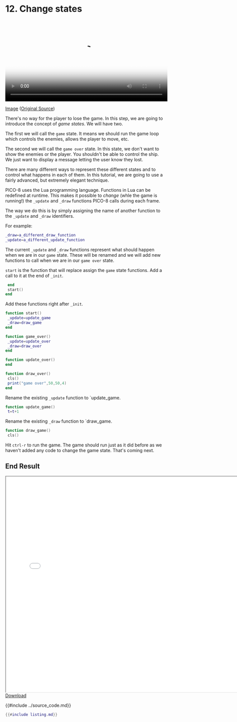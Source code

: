 # 12. Change states

<video controls width="512" poster="./tut_12.gif">
    <source src="./tut_12.mp4"
            type="video/mp4">
    Sorry, your browser doesn't support embedded videos.
</video>

[Image](./tut_12.git) ([Original Source](https://ztiromoritz.github.io/pico-8-shooter/gif/tut_12.gif))

There's no way for the player to lose the game. In this step, we are going to
introduce the concept of *game states*. We will have two.

The first we will call the `game` state. It means we should run the game loop
which controls the enemies, allows the player to move, etc.

The second we will call the `game over` state. In this state, we don't want to
show the enemies or the player. You shouldn't be able to control the ship. We
just want to display a message letting the user know they lost.

There are many different ways to represent these different states and to
control what happens in each of them. In this tutorial, we are going to use a
fairly advanced, but extremely elegant technique.

PICO-8 uses the Lua programming language. Functions in Lua can be redefined at
runtime. This makes it possible to *change* (whle the game is running!) the
`_update` and `_draw` functions PICO-8 calls during each frame.

The way we do this is by simply assigning the name of another function to the `_update` and `_draw` identifiers.

For example:

```lua
_draw=a_different_draw_function
_update=a_different_update_function
```

The current `_update` and `_draw` functions represent what should happen when we are in our `game` state. These will be renamed and we will add new functions to call when we are in our `game over` state.

`start` is the function that will replace assign the `game` state functions.
Add a call to it at the end of `_init`.

```lua
 end
 start()
end
```

Add these functions right after `_init`.

```lua
function start()
 _update=update_game
 _draw=draw_game
end

function game_over()
 _update=update_over
 _draw=draw_over
end

function update_over()
end

function draw_over()
 cls()
 print("game over",50,50,4)
end
```
Rename the existing `_update` function to `update_game.

```lua
function update_game()
 t=t+1
```

Rename the existing `_draw` function to `draw_game.

```lua
function draw_game()
 cls()
```

Hit `ctrl-r` to run the game. The game should run just as it did before as we
haven't added any code to change the game state. That's coming next.

## End Result
<iframe width="750px" height="680px" src="./ss_12.html"></iframe>
<a href="./ss_12.p8.png" target="_blank">Download</a>

{{#include ../source_code.md}}
```lua
{{#include listing.md}}
```
